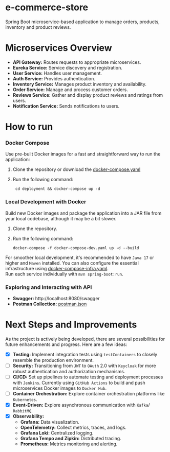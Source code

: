 # e-commerce-store

Spring Boot microservice-based application to manage orders, products, inventory and product reviews.

# Microservices Overview

- **API Gateway:** Routes requests to appropriate microservices.
- **Eureka Service:** Service discovery and registration.
- **User Service:** Handles user management.
- **Auth Service:** Provides authentication.
- **Inventory Service:** Manages product inventory and availability.
- **Order Service:** Manage and process customer orders.
- **Reviews Service:** Gather and display product reviews and ratings from users.
- **Notification Service:** Sends notifications to users.

# How to run

### Docker Compose

Use pre-built Docker images for a fast and straightforward way to run the application:

1. Clone the repository or download the
   [docker-compose.yaml](https://github.com/micaellobo/e-commerce-store/raw/master/deployment/docker-compose.yaml)
2. Run the following command:

        cd deployment && docker-compose up -d

### Local Development with Docker

Build new Docker images and package the application into a JAR file from your local codebase, although it may be a bit
slower.

1. Clone the repository.
2. Run the following command:

       docker-compose -f docker-compose-dev.yaml up -d --build

For smoother local development, it's recommended to have `Java 17` or higher and `Maven` installed. You can also
configure the essential infrastructure
using [docker-compose-infra.yaml](https://github.com/micaellobo/e-commerce-store/raw/master/deployment/docker-compose-infra.yaml). \
Run each service individually with `mvn spring-boot:run`.

### Exploring and Interacting with API

- **Swagger:** http://localhost:8080/swagger
- **Postman Collection:** [postman.json](https://github.com/micaellobo/e-commerce-store/raw/master/documentation/postman.json)

# Next Steps and Improvements

As the project is actively being developed, there are several possibilities for future enhancements and progress. Here
are a few ideas:

- [x] **Testing:** Implement integration tests using `testContainers` to closely resemble the production environment.
- [ ] **Security:** Transitioning from `JWT` to `OAuth` 2.0 with `Keycloak` for more robust authentication and authorization
  mechanisms.
- [ ] **CI/CD:** Set up pipelines to automate testing and deployment processes with `Jenkins`. Currently
  using `GitHub Actions` to build and push microservices Docker images to `Docker Hub`.
- [ ] **Container Orchestration:** Explore container orchestration platforms like `Kubernetes`.
- [x] **Event-Driven:** Explore asynchronous communication with `Kafka`/ `RabbitMQ`.
- [x] **Observability:**
    - **Grafana:** Data visualization.
    - **OpenTelemetry:** Collect metrics, traces, and logs.
    - **Grafana Loki:** Centralized logging.
    - **Grafana Tempo and Zipkin:** Distributed tracing.
    - **Prometheus:** Metrics monitoring and alerting.